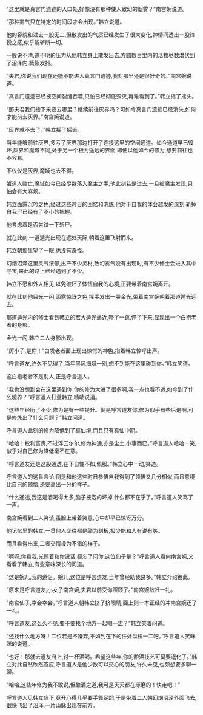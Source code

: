 
“这里就是真言门遗迹的入口处,好像没有那种使人致幻的烟雾？”南宫婉说道。

“那种雾气只在特定的时间段才会出现。”韩立说道。

他的容貌和过去一般无二,但散发出的气质已经发生了很大变化,神情间透出一股锋锐之感,似乎能斩断一切。

一股说不清,道不明的压力从他韩立身上散发出去,方圆数百里内的活物尽数潜伏到了沼泽内,簌簌发抖。

“夫君,你说我们现在还能不能进入真言门遗迹,我对那里还是很好奇的。”南宫婉说道。

“真言门遗迹已经被空间裂缝吞噬,只怕已经彻底毁灭,再难看到了。”韩立摇了摇头。

“那夫君我们接下来要去哪里？继续前往灰界吗？可如今真言门遗迹已经消失,如何才能前去灰界。”南宫婉说道。

“灰界就不去了。”韩立摇了摇头。

当年能够前往灰界,多亏了灰界那边打开了连接这里的空间通道。如今通道早已毁坏,灰界和魔域不同,处于另一个极为遥远的界面,即便以他如今的修为,想要前往也不容易。

不仅仅是灰界,魔域也去不得。

蟹道人败亡,魔域如今已经尽数落入魔主之手,他此刻若是过去,一旦被魔主发现,只怕会有大麻烦。

韩立面露沉吟之色,经过这些时日的回忆和洗炼,他对于自我的体会越发的深刻,斩掉自我尸已经有了不小的把握。

他考虑着是否尝试一下斩尸。

就在此刻,一道遁光出现在远处天际,朝着这里飞射而来。

韩立朝那里望了一眼,也没有奇怪。

幻烟沼泽这里灵气浓郁,出产不少灵材,致幻雾气没有出现时,有不少修士会进入其中寻宝,来此的路上已经遇到了不少。

韩立不愿和外人相见,以免破坏了体悟自我的心境,正要带着南宫婉离开。

就在此刻他目光一闪,面露惊讶之色,挥手发出一股金光,带着南宫婉朝着那道遁光迎去。

那道遁光内的修士看到韩立的宏大遁光逼近,吓了一跳,停了下来,显现出一个白袍老者的身影。

金光一闪,韩立二人身影出现。

“厉小子,是你！”白发老者面上现出惊愕的神色,指着韩立惊呼出声。

“呼言道友,许久不见得了,当年黑风海域一别,想不到能在这里碰到你。”韩立笑道。

这白袍老者不是别人,正是呼言道人。

“我也没想到会在这里遇到你,你的修为大进了很多啊,我一点也看不透,如今到了什么境界？”呼言道人打量韩立,啧啧说道。

“这些年经历了不少,修为是有一些提升。倒是呼言道友你,修为似乎有些后退啊,可是修炼出了什么问题？”韩立问道。

呼言道人此刻的修为降低到了真仙境,而且只有真仙中期。

“哈哈！权利富贵,不过浮云尔尔,修为神通,亦是尘土,小事而已。”呼言道人哈哈一笑,似乎对自己修为降低毫不在意。

“呼言道友还是这般通透,在下自愧不如,佩服。”韩立心中一动,笑道。

呼言道人的这番言论,倒是和他这些时日参悟自我得到了领悟又几分相似,而且意境比自己的领悟,还要高出一分的样子。

“什么通透,我这是酒喝得太多,脑子被泡的坏掉,什么都不在乎了。”呼言道人笑骂了一声。

南宫婉看到二人笑谈,虽脸上带着笑意,心中却早已惊讶万分。

他记忆里的韩立,一贯何人交往都是颇为刻板,极少能和人有说有笑。

而且看得出来,二者交情极为不错的样子。

“啊呀,你看我,光顾着和你说话,都忘了问你,这位仙子是？”呼言道人看向南宫婉,又看看了韩立,有些意味深长的问道。

“这是婉儿,我的道侣。婉儿,这位是呼言道友,当年曾经助我良多。”韩立介绍彼此。

“原来是呼言道友,小女子南宫婉,夫君以前受你照顾了。”南宫婉敛衽一礼。

“南宫仙子,幸会幸会。”呼言道人朝韩立挤了挤眼睛,面上则一本正经的冲南宫婉还了一礼。

“呼言道友,这么久不见,要不要找个地方一起喝一盅？”韩立笑着问道。

“还找什么地方呀！二位若是不嫌弃,不如到在下的住处盘桓一二吧。”呼言道人笑眯眯的说道。

“也好！那就去道友府上,讨一杯酒喝。希望这些年,你的酿酒技艺可莫要退化了。”韩立对此自然欣然答应,呼言道人是他少数可以交心的朋友,许久未见,也颇想要多聊一聊。

“哈哈,这些年修为我不敢说,但酿酒之道,我可是天天都在琢磨的！快走吧！”

呼言道人见韩立应下,竟开心得几乎要手舞足蹈,于是带着二人朝幻烟沼泽外面飞去,很快飞出了沼泽,一片山脉出现在前方。